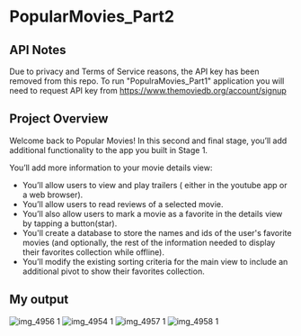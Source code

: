 # PopularMovies_Part2

## API Notes
Due to privacy and Terms of Service reasons, the API key has been removed from this repo. To run "PopulraMovies_Part1" application you will need to request API key from https://www.themoviedb.org/account/signup

## Project Overview
Welcome back to Popular Movies! In this second and final stage, you’ll add additional functionality to the app you built in Stage 1.

You’ll add more information to your movie details view:

- You’ll allow users to view and play trailers ( either in the youtube app or a web browser).
- You’ll allow users to read reviews of a selected movie.
- You’ll also allow users to mark a movie as a favorite in the details view by tapping a button(star).
- You'll create a database to store the names and ids of the user's favorite movies (and optionally, the rest of the information needed to display their favorites collection while offline).
- You’ll modify the existing sorting criteria for the main view to include an additional pivot to show their favorites collection.

## My output
![img_4956 1](https://user-images.githubusercontent.com/7014697/46852079-8f7ae680-cdae-11e8-8487-a6d758d668ca.PNG)
![img_4954 1](https://user-images.githubusercontent.com/7014697/46852050-73774500-cdae-11e8-8c8e-dcb60d875689.PNG)
![img_4957 1](https://user-images.githubusercontent.com/7014697/46852102-a6213d80-cdae-11e8-9f6e-60aa0f72cd70.PNG)
![img_4958 1](https://user-images.githubusercontent.com/7014697/46852115-b0dbd280-cdae-11e8-804a-d62143ec6e0d.PNG)

